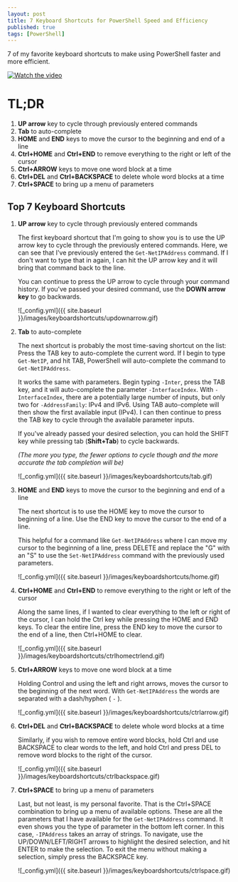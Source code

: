 ```yaml
---
layout: post
title: 7 Keyboard Shortcuts for PowerShell Speed and Efficiency
published: true
tags: [PowerShell]
---
```


7 of my favorite keyboard shortcuts to make using PowerShell faster and more efficient.

[![Watch the video](https://img.youtube.com/vi/cenJHwdz3Mk/hqdefault.jpg)](https://youtu.be/cenJHwdz3Mk)

# TL;DR

1. **UP arrow** key to cycle through previously entered commands
2. **Tab** to auto-complete
3. **HOME** and **END** keys to move the cursor to the beginning and end of a line
4. **Ctrl+HOME** and **Ctrl+END** to remove everything to the right or left of the cursor
5. **Ctrl+ARROW** keys to move one word block at a time
6. **Ctrl+DEL** and **Ctrl+BACKSPACE** to delete whole word blocks at a time
7. **Ctrl+SPACE** to bring up a menu of parameters

## Top 7 Keyboard Shortcuts

1. **UP arrow** key to cycle through previously entered commands

   The first keyboard shortcut that I'm going to show you is to use the UP arrow key to cycle through the previously entered commands. Here, we can see that I've previously entered the `Get-NetIPAddress` command. If I don't want to type that in again, I can hit the UP arrow key and it will bring that command back to the line.

   You can continue to press the UP arrow to cycle through your command history. If you've passed your desired command, use the **DOWN arrow key** to go backwards.

   ![_config.yml]({{ site.baseurl }}/images/keyboardshortcuts/updownarrow.gif)

2. **Tab** to auto-complete

   The next shortcut is probably the most time-saving shortcut on the list: Press the TAB key to auto-complete the current word. If I begin to type `Get-NetIP`, and hit TAB, PowerShell will auto-complete the command to `Get-NetIPAddress`.

   It works the same with parameters. Begin typing `-Inter`, press the TAB key, and it will auto-complete the parameter `-InterfaceIndex`. With `-InterfaceIndex`, there are a potentially large number of inputs, but only two for `-AddressFamily`: IPv4 and IPv6. Using TAB auto-complete will then show the first available input (IPv4). I can then continue to press the TAB key to cycle through the available parameter inputs.

   If you've already passed your desired selection, you can hold the SHIFT key while pressing tab (**Shift+Tab**) to cycle backwards.

   *(The more you type, the fewer options to cycle though and the more accurate the tab completion will be)*

   ![_config.yml]({{ site.baseurl }}/images/keyboardshortcuts/tab.gif)

3. **HOME** and **END** keys to move the cursor to the beginning and end of a line

   The next shortcut is to use the HOME key to move the cursor to beginning of a line.
   Use the END key to move the cursor to the end of a line.

   This helpful for a command like `Get-NetIPAddress` where I can move my cursor to the beginning of a line, press DELETE and replace the "G" with an "S" to use the `Set-NetIPAddress` command with the previously used parameters.

   ![_config.yml]({{ site.baseurl }}/images/keyboardshortcuts/home.gif)

4. **Ctrl+HOME** and **Ctrl+END** to remove everything to the right or left of the cursor

   Along the same lines, if I wanted to clear everything to the left or right of the cursor, I can hold the Ctrl key while pressing the HOME and END keys.
   To clear the entire line, press the END key to move the cursor to the end of a line, then Ctrl+HOME to clear.

    ![_config.yml]({{ site.baseurl }}/images/keyboardshortcuts/ctrlhomectrlend.gif)

5. **Ctrl+ARROW** keys to move one word block at a time

   Holding Control and using the left and right arrows, moves the cursor to the beginning of the next word.
   With `Get-NetIPAddress` the words are separated with a dash/hyphen ( `-` ).

   ![_config.yml]({{ site.baseurl }}/images/keyboardshortcuts/ctrlarrow.gif)

6. **Ctrl+DEL** and **Ctrl+BACKSPACE** to delete whole word blocks at a time

   Similarly, if you wish to remove entire word blocks, hold Ctrl and use BACKSPACE to clear words to the left, and hold Ctrl and press DEL to remove word blocks to the right of the cursor.

   ![_config.yml]({{ site.baseurl }}/images/keyboardshortcuts/ctrlbackspace.gif)

7. **Ctrl+SPACE** to bring up a menu of parameters

   Last, but not least, is my personal favorite. That is the Ctrl+SPACE combination to bring up a menu of available options. These are all the parameters that I have available for the `Get-NetIPAddress` command. It even shows you the type of parameter in the bottom left corner. In this case, `-IPAddress` takes an array of strings. To navigate, use the UP/DOWN/LEFT/RIGHT arrows to highlight the desired selection, and hit ENTER to make the selection. To exit the menu without making a selection, simply press the BACKSPACE key.

   ![_config.yml]({{ site.baseurl }}/images/keyboardshortcuts/ctrlspace.gif)
